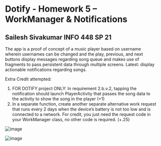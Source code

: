 # Dotify - Homework 5 – WorkManager & Notifications

## Sailesh Sivakumar INFO 448 SP 21

The app is a proof of concept of a music player based on username wherein usernames can be changed and the play, previous, and next buttons display messages regarding song queue and makes use of fragments to pass persistent data through multiple screens. Latest: display actionable notifications regarding songs.

Extra Credit attempted:
1. FOR DOTIFY project ONLY: In requirement 2.b.v.2, tapping the notification should launch PlayerActivity that passes the song data to the activity to show the song in the player (+1)
2. In a separate function, create another separate alternative work request that runs every 2 days when the device’s battery is not too low and is connected to a network. For credit, you just need the request code in your WorkManager class, no other code is required. (+.25) 

![image](https://user-images.githubusercontent.com/32437884/119824674-02c3bf00-beab-11eb-8cfd-9db59f88f278.png)

![image](https://user-images.githubusercontent.com/32437884/119824633-f93a5700-beaa-11eb-8b95-e38560f7dec8.png)


